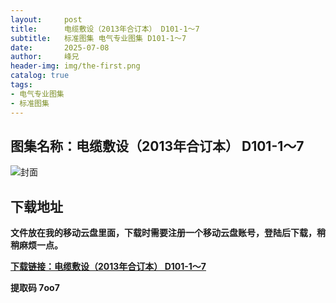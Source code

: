 ```yaml
---
layout:     post
title:      电缆敷设（2013年合订本） D101-1～7
subtitle:   标准图集 电气专业图集 D101-1～7
date:       2025-07-08
author:     峰兄
header-img: img/the-first.png
catalog: true
tags:
- 电气专业图集
- 标准图集
---
```

## 图集名称：电缆敷设（2013年合订本） D101-1～7
![封面](https://pic1.imgdb.cn/item/686dbd2e58cb8da5c897b409.jpg)


## 下载地址 ##
**文件放在我的移动云盘里面，下载时需要注册一个移动云盘账号，登陆后下载，稍稍麻烦一点。**  
  
[**下载链接：电缆敷设（2013年合订本） D101-1～7**](https://caiyun.139.com/w/i/2oxwAXRDtzUfj)


**提取码 7oo7**

